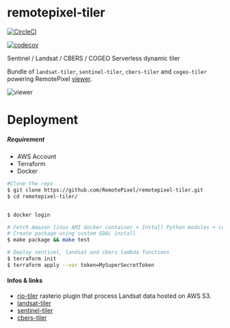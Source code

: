 # remotepixel-tiler

[![CircleCI](https://circleci.com/gh/RemotePixel/remotepixel-tiler.svg?style=svg)](https://circleci.com/gh/RemotePixel/remotepixel-tiler)

[![codecov](https://codecov.io/gh/RemotePixel/remotepixel-tiler/branch/master/graph/badge.svg)](https://codecov.io/gh/RemotePixel/remotepixel-tiler)

Sentinel / Landsat / CBERS / COGEO Serverless dynamic tiler

Bundle of `landsat-tiler`, `sentinel-tiler`, `cbers-tiler` and `cogeo-tiler` powering RemotePixel [viewer](https://viewer.remotepixel.ca).

![viewer](https://user-images.githubusercontent.com/10407788/34139036-873c23e2-e440-11e7-9699-a2da6046a494.jpg)

# Deployment

##### Requirement
  - AWS Account
  - Terraform
  - Docker

```bash
#Clone the repo
$ git clone https://github.com/RemotePixel/remotepixel-tiler.git
$ cd remotepixel-tiler/


$ docker login

# Fetch Amazon linux AMI docker container + Install Python modules + create package
# Create package using custom GDAL install
$ make package && make test

# Deploy sentinel, landsat and cbers lambda functions
$ terraform init
$ terraform apply --var token=MySuperSecretToken
```

#### Infos & links
- [rio-tiler](https://github.com/mapbox/rio-tiler) rasterio plugin that process Landsat data hosted on AWS S3.
- [landsat-tiler](https://github.com/mapbox/landsat-tiler)
- [sentinel-tiler](https://github.com/mapbox/sentinel-tiler)
- [cbers-tiler](https://github.com/mapbox/cbers-tiler)
